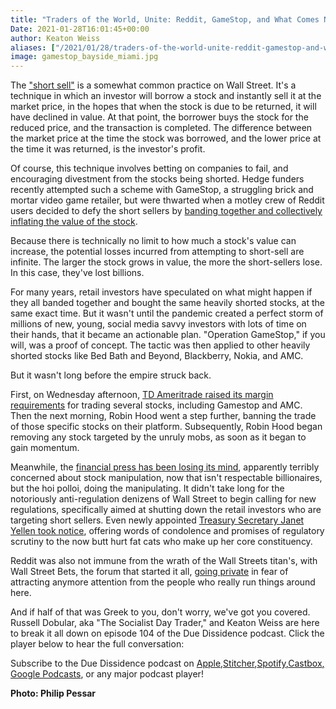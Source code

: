 ```yaml
---
title: "Traders of the World, Unite: Reddit, GameStop, and What Comes Next"
Date: 2021-01-28T16:01:45+00:00
author: Keaton Weiss
aliases: ["/2021/01/28/traders-of-the-world-unite-reddit-gamestop-and-what-comes-next"]
image: gamestop_bayside_miami.jpg
---
```


The ["short sell"](https://investinganswers.com/dictionary/s/short-selling) is a somewhat common practice on Wall Street. It's a technique in which an investor will borrow a stock and instantly sell it at the market price, in the hopes that when the stock is due to be returned, it will have declined in value. At that point, the borrower buys the stock for the reduced price, and the transaction is completed. The difference between the market price at the time the stock was borrowed, and the lower price at the time it was returned, is the investor's profit.

Of course, this technique involves betting on companies to fail, and encouraging divestment from the stocks being shorted. Hedge funders recently attempted such a scheme with GameStop, a struggling brick and mortar video game retailer, but were thwarted when a motley crew of Reddit users decided to defy the short sellers by [banding together and collectively inflating the value of the stock](https://www.cbsnews.com/news/gamestop-reddit-wallstreetbets-short-squeeze-billions/).

Because there is technically no limit to how much a stock's value can increase, the potential losses incurred from attempting to short-sell are infinite. The larger the stock grows in value, the more the short-sellers lose. In this case, they've lost billions.

For many years, retail investors have speculated on what might happen if they all banded together and bought the same heavily shorted stocks, at the same exact time. But it wasn't until the pandemic created a perfect storm of millions of new, young, social media savvy investors with lots of time on their hands, that it became an actionable plan. "Operation GameStop," if you will, was a proof of concept. The tactic was then applied to other heavily shorted stocks like Bed Bath and Beyond, Blackberry, Nokia, and AMC.

But it wasn't long before the empire struck back. 

First, on Wednesday afternoon, [TD Ameritrade raised its margin requirements](https://www.marketwatch.com/story/gamestop-amc-trading-is-now-being-restricted-at-td-ameritrade-11611769804) for trading several stocks, including Gamestop and AMC. Then the next morning, Robin Hood went a step further, banning the trade of those specific stocks on their platform. Subsequently, Robin Hood began removing any stock targeted by the unruly mobs, as soon as it began to gain momentum. 

Meanwhile, the [financial press has been losing its mind](https://www.youtube.com/watch?v=9ToOGrUQ7ME), apparently terribly concerned about stock manipulation, now that isn't respectable billionaires, but the hoi polloi, doing the manipulating. It didn't take long for the notoriously anti-regulation denizens of Wall Street to begin calling for new regulations, specifically aimed at shutting down the retail investors who are targeting short sellers. Even newly appointed [Treasury Secretary Janet Yellen took notice](https://www.marketwatch.com/story/biden-administration-monitoring-the-situation-with-gamestops-stock-white-house-says-2021-01-27), offering words of condolence and promises of regulatory scrutiny to the now butt hurt fat cats who make up her core constituency. 

Reddit was also not immune from the wrath of the Wall Streets titan's, with Wall Street Bets, the forum that started it all, [going private](https://www.theverge.com/2021/1/27/22253339/reddit-wallstreetbets-subreddit-private-gamestop) in fear of attracting anymore attention from the people who really run things around here. 

And if half of that was Greek to you, don't worry, we've got you covered. Russell Dobular, aka "The Socialist Day Trader," and Keaton Weiss are here to break it all down on episode 104 of the Due Dissidence podcast. Click the player below to hear the full conversation:

Subscribe to the Due Dissidence podcast on [Apple,](https://podcasts.apple.com/us/podcast/due-dissidence/id1457244081)[Stitcher](https://www.stitcher.com/podcast/due-dissidence)[,](https://podcasts.apple.com/us/podcast/due-dissidence/id1457244081)[Spotify](https://open.spotify.com/show/3jDky0r8Cg0vlYuORwWhaE)[,](https://podcasts.apple.com/us/podcast/due-dissidence/id1457244081)[Castbox](https://castbox.fm/channel/Due-Dissidence%7D-id2086184?country=us)[,](https://podcasts.apple.com/us/podcast/due-dissidence/id1457244081) [Google Podcasts](https://podcasts.google.com/feed/aHR0cHM6Ly9mZWVkcy5zb3VuZGNsb3VkLmNvbS91c2Vycy9zb3VuZGNsb3VkOnVzZXJzOjYwNjI5Njg0NC9zb3VuZHMucnNz), or any major podcast player!

**Photo: Philip Pessar**
